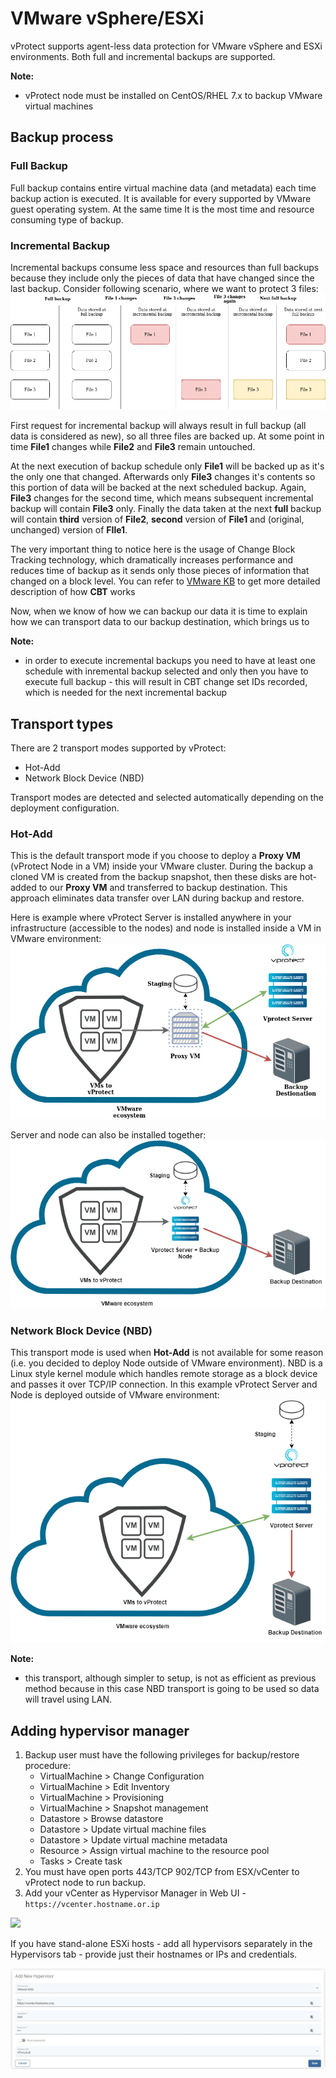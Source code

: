 # VMware vSphere/ESXi

vProtect supports agent-less data protection for VMware vSphere and ESXi environments. Both full and incremental backups are supported.

**Note:**

* vProtect node must be installed on CentOS/RHEL 7.x to backup VMware virtual machines

## Backup process

### Full Backup

Full backup contains entire virtual machine data (and metadata) each time backup action is executed. It is available for every supported by VMware guest operating system. At the same time It is the most time and resource consuming type of backup.

### Incremental Backup

Incremental backups consume less space and resources than full backups because they include only the pieces of data that have changed since the last backup. Consider following scenario, where we want to protect 3 files:
![](../../../.gitbook/assets/protected-platforms-vm-vcenter-incr_backup.png)

First request for incremental backup will always result in full backup (all data is considered as new), so all three files are backed up. At some point in time **File1** changes while **File2** and **File3** remain untouched. 

At the next execution of backup schedule only **File1** will be backed up as it's the only one that changed. Afterwards only **File3** changes it's contents so this portion of data will be backed at the next scheduled backup. Again, **File3** changes for the second time, which means subsequent incremental backup will contain **File3** only. Finally the data taken at the next **full** backup will contain **third** version of **File2**, **second** version of **File1** and (original, unchanged) version of **FIle1**.

The very important thing to notice here is the usage of Change Block Tracking technology, which dramatically increases performance and reduces time of backup as it sends only those pieces of information that changed on a block level. You can refer to [VMware KB](https://kb.vmware.com/s/article/1020128) to get more detailed 
description of how **CBT** works

Now, when we know of how we can backup our data it is time to explain how we can transport data to our backup destination, which brings us to

**Note:**

* in order to execute incremental backups you need to have at least one schedule with inremental backup selected and only then you have to execute full backup - this will result in CBT change set IDs recorded, which is needed for the next incremental backup

## Transport types

There are 2 transport modes supported by vProtect:

* Hot-Add
* Network Block Device (NBD)

Transport modes are detected and selected automatically depending on the deployment configuration.

### Hot-Add

This is the default transport mode if you choose to deploy a **Proxy VM** (vProtect Node in a VM) inside your VMware cluster. During the backup a cloned VM is created from the backup snapshot, then these disks are hot-added to our **Proxy VM** and transferred to backup destination. This approach eliminates data transfer over LAN during backup and restore.

Here is example where vProtect Server is installed anywhere in your infrastructure (accessible to the nodes) and node is installed inside a VM in VMware environment:
![](../../../.gitbook/assets/protected-platforms-vm-vcenter-deployment1.png)

Server and node can also be installed together:
![](../../../.gitbook/assets/protected-platforms-vm-vcenter-deployment2.png)

### Network Block Device (NBD)

This transport mode is used when **Hot-Add** is not available for some reason (i.e. you decided to deploy Node outside of VMware environment). NBD is a Linux style kernel module which handles remote storage as a block device and passes it over TCP/IP connection.
In this example vProtect Server and Node is deployed outside of VMware environment:
![](../../../.gitbook/assets/protected-platforms-vm-vcenter-deployment3.png)

**Note:**

* this transport, although simpler to setup, is not as efficient as previous method because in this case NBD transport is going to be used so data will travel using LAN.

## Adding hypervisor manager

1. Backup user must have the following privileges for backup/restore procedure:
   * VirtualMachine &gt; Change Configuration
   * VirtualMachine &gt; Edit Inventory
   * VirtualMachine &gt; Provisioning
   * VirtualMachine &gt; Snapshot management
   * Datastore &gt; Browse datastore
   * Datastore &gt; Update virtual machine files
   * Datastore &gt; Update virtual machine metadata
   * Resource &gt; Assign virtual machine to the resource pool
   * Tasks &gt; Create task
2. You must have open ports 443/TCP 902/TCP from ESX/vCenter to vProtect node to run backup.
3. Add your vCenter as Hypervisor Manager in Web UI - `https://vcenter.hostname.or.ip`

![](../../../.gitbook/assets/protected-platforms-vm-vcenter.jpg)

If you have stand-alone ESXi hosts - add all hypervisors separately in the Hypervisors tab - provide just their hostnames or IPs and credentials.

![](../../../.gitbook/assets/protected-platforms-vm-esxi.jpg)


